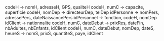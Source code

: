 codeH → nomH, adresseH, GPS, qualiteH
codeH, numC → capacite, superficie
codeH, nomDep → directeurDep, telDep
idPersonne → nomPers, adressePers, dateNaissancePers
idPersonnel → fonction, codeH, nomDep
idClient → nationnalite
codeH, numC, dateDebut → prixRes, dateFin, nbAdultes, nbEnfants, idClient
codeH, numC, dateDebut, nomDep, dateS, heureS → nomS, prixS, quantiteS, paye, idClient